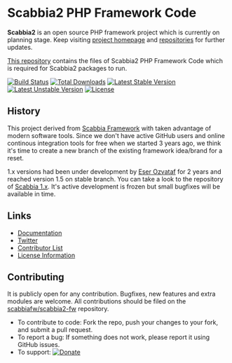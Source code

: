 # Scabbia2 PHP Framework Code

**Scabbia2** is an open source PHP framework project which is currently on planning stage. Keep visiting [project homepage](http://scabbiafw.com/) and [repositories](https://github.com/scabbiafw/) for further updates.

[This repository](https://github.com/scabbiafw/scabbia2-fw/) contains the files of Scabbia2 PHP Framework Code which is required for Scabbia2 packages to run.

[![Build Status](https://travis-ci.org/scabbiafw/scabbia2-fw.png?branch=master)](https://travis-ci.org/scabbiafw/scabbia2-fw)
[![Total Downloads](https://poser.pugx.org/scabbiafw/scabbia2-fw/downloads.png)](https://packagist.org/packages/scabbiafw/scabbia2-fw)
[![Latest Stable Version](https://poser.pugx.org/scabbiafw/scabbia2-fw/v/stable)](https://packagist.org/packages/scabbiafw/scabbia2-fw)
[![Latest Unstable Version](https://poser.pugx.org/scabbiafw/scabbia2-fw/v/unstable)](https://packagist.org/packages/scabbiafw/scabbia2-fw)
[![License](https://poser.pugx.org/scabbiafw/scabbia2-fw/license.png)](https://packagist.org/packages/scabbiafw/scabbia2-fw)

## History

This project derived from [Scabbia Framework](https://github.com/larukedi/Scabbia-Framework/) with taken advantage of modern software tools. Since we don't have active GitHub users and online continous integration tools for free when we started 3 years ago, we think it's time to create a new branch of the existing framework idea/brand for a reset.

1.x versions had been under development by [Eser Ozvataf](http://eser.ozvataf.com/) for 2 years and reached version 1.5 on stable branch. You can take a look to the repository of [Scabbia 1.x](https://github.com/larukedi/Scabbia-Framework/). It's active development is frozen but small bugfixes will be available in time.


## Links
- [Documentation](http://scabbiafw.com/docs/)
- [Twitter](https://twitter.com/scabbiafw)
- [Contributor List](contributors.md)
- [License Information](LICENSE)


## Contributing
It is publicly open for any contribution. Bugfixes, new features and extra modules are welcome. All contributions should be filed on the [scabbiafw/scabbia2-fw](https://github.com/scabbiafw/scabbia2-fw) repository.

* To contribute to code: Fork the repo, push your changes to your fork, and submit a pull request.
* To report a bug: If something does not work, please report it using GitHub issues.
* To support: [![Donate](https://www.paypalobjects.com/en_US/i/btn/btn_donate_LG.gif)](https://www.paypal.com/cgi-bin/webscr?cmd=_s-xclick&hosted_button_id=BXNMWG56V6LYS)
